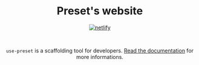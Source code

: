 <p align="center">
  <h1 align="center">Preset's website</h1>
  <p align="center">
    <a href="https://usepreset.dev">
      <img alt="netlify" src="https://api.netlify.com/api/v1/badges/637d1b40-ac04-4811-adbf-a1ca6d63ca1f/deploy-status">
    </a>
  </p>
  <br />
  <p align="center">
    <code>use-preset</code> is a scaffolding tool for developers. <a href="https://usepreset.dev/">Read the documentation</a> for more informations.
  </p>
<p>
